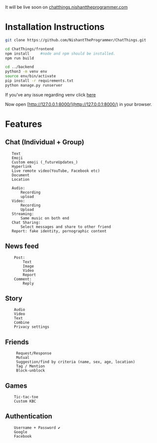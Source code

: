 It will be live soon on 
[chatthings.nishanttheprogrammer.com](chatthings.nishanttheprogrammer.com)

# Installation Instructions
```sh
git clone https://github.com/NishantTheProgrammer/ChatThings.git
```
```sh
cd ChatThings/frontend
npm install     #node and npm should be installed.
npm run build
```
```sh
cd ../backend
python3 -m venv env
source env/bin/activate
pip install -r requirements.txt
python manage.py runserver
```
If you've any issue regarding venv click [here](https://packaging.python.org/guides/installing-using-pip-and-virtual-environments/)

Now open [http://127.0.0.1:8000/](http://127.0.0.1:8000/) in your browser.

# Features


## Chat (Individual + Group)
       Text
       Emoji
       Custom emoji (_futureUpdates_)
       Hyperlink
       Live remote video(YouTube, Facebook etc)
       Document
       Location

       Audio:
           Recording
           upload
       Video:
           Recording
           Upload
       Streaming:
           Same music on both end
       Chat Sharing:
           Select messages and share to other friend
       Report: fake identity, pornographic content
## News feed
        Post:
            Text
            Image
            Video
            Report
        Comment:
            Reply
## Story
        Audio
        Video
        Text
        Combine
        Privacy settings
## Friends
         Request/Response
         Mutual
         Suggestion/find by criteria (name, sex, age, location)
         Tag / Mention
         Block-unblock
## Games
        Tic-tac-toe
        Custom KBC
## Authentication
        Username + Password ✔
        Google
        Facebook

